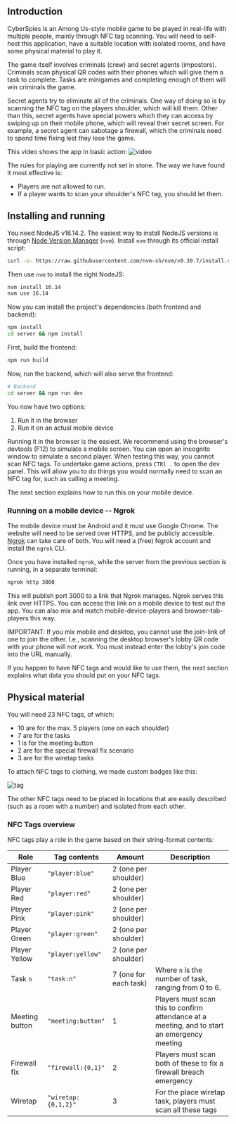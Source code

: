 ## Introduction

CyberSpies is an Among Us-style mobile game to be played in real-life with multiple people, mainly through NFC tag scanning. You will need to self-host this application, have a suitable location with isolated rooms, and have some physical material to play it. 

The game itself involves criminals (crew) and secret agents (impostors). 
Criminals scan physical QR codes with their phones which will give them a task to complete. Tasks are minigames and completing enough of them will win criminals the game. 

Secret agents try to eliminate all of the criminals. One way of doing so is by scanning the NFC tag on the players shoulder, which will kill them. Other than this, secret agents have special powers which they can access by swiping up on their mobile phone, which will reveal their secret screen. For example, a secret agent can sabotage a firewall, which the criminals need to spend time fixing lest they lose the game.

This video shows the app in basic action:
![video](https://github.com/user-attachments/assets/0f3115a1-9475-4833-9a47-51877e552c0e)


The rules for playing are currently not set in stone. The way we have found it most effective is:
- Players are not allowed to run.
- If a player wants to scan your shoulder's NFC tag, you should let them.

## Installing and running

You need NodeJS v16.14.2. The easiest way to install NodeJS versions is through [Node Version Manager](https://github.com/nvm-sh/nvm) (`nvm`). Install `nvm` through its official install script:


```bash
curl -o- https://raw.githubusercontent.com/nvm-sh/nvm/v0.39.7/install.sh | bash
```

Then use `nvm` to install the right NodeJS:

```bash
nvm install 16.14
nvm use 16.14
```

Now you can install the project's dependencies (both frontend and backend):

```bash
npm install
cd server && npm install
```

First, build the frontend:

```bash
npm run build
```

Now, run the backend, which will also serve the frontend:

```bash
# Backend
cd server && npm run dev
```

You now have two options:

1. Run it in the browser
2. Run it on an actual mobile device

Running it in the browser is the easiest. We recommend using the browser's devtools (F12) to simulate a mobile screen. You can open an incognito window to simulate a second player. When testing this way, you cannot scan NFC tags. To undertake game actions, press `CTRl .` to open the dev panel. This will allow you to do things you would normally need to scan an NFC tag for, such as calling a meeting.

The next section explains how to run this on your mobile device.

### Running on a mobile device -- Ngrok

The mobile device must be Android and it must use Google Chrome.
The website will need to be served over HTTPS, and be publicly accessible. [Ngrok](https://ngrok.com/) can take care of both. You will need a (free) Ngrok account and install the `ngrok` CLI.

Once you have installed `ngrok`, while the server from the previous section is running, in a separate terminal:

```bash
ngrok http 3000
```

This will publish port 3000 to a link that Ngrok manages. Ngrok serves this link over HTTPS. You can access this link on a mobile device to test out the app. You can also mix and match mobile-device-players and browser-tab-players this way.

IMPORTANT: If you mix mobile and desktop, you cannot use the join-link of one to join the other. I.e., scanning the desktop browser's lobby QR code with your phone will _not_ work. You must instead enter the lobby's join code into the URL manually.

If you happen to have NFC tags and would like to use them, the next section explains what data you should put on your NFC tags.

## Physical material
You will need 23 NFC tags, of which:
- 10 are for the max. 5 players (one on each shoulder)
- 7 are for the tasks
- 1 is for the meeting button
- 2 are for the special firewall fix scenario
- 3 are for the wiretap tasks

To attach NFC tags to clothing, we made custom badges like this:

![tag](https://github.com/user-attachments/assets/68668b85-a294-48d8-94e1-ca05a01653a3)

The other NFC tags need to be placed in locations that are easily described (such as a room with a number) and isolated from each other. 

### NFC Tags overview 
NFC tags play a role in the game based on their string-format contents:

| Role           | Tag contents        | Amount                | Description                                                                                  |
| -------------- | ------------------- | --------------------- | -------------------------------------------------------------------------------------------- |
| Player Blue    | `"player:blue"`     | 2 (one per shoulder)  |                                                                                              |
| Player Red     | `"player:red"`      | 2 (one per shoulder)  |                                                                                              |
| Player Pink    | `"player:pink"`     | 2 (one per shoulder)  |                                                                                              |
| Player Green   | `"player:green"`    | 2 (one per shoulder)  |                                                                                              |
| Player Yellow  | `"player:yellow"`   | 2 (one per shoulder)  |                                                                                              |
| Task `n`       | `"task:n"`          | 7 (one for each task) | Where `n` is the number of task, ranging from 0 to 6.                                        |
| Meeting button | `"meeting:button"`  | 1                     | Players must scan this to confirm attendance at a meeting, and to start an emergency meeting |
| Firewall fix   | `"firewall:{0,1}"`  | 2                     | Players must scan both of these to fix a firewall breach emergency                           |
| Wiretap        | `"wiretap:{0,1,2}"` | 3                     | For the place wiretap task, players must scan all these tags                                 |

